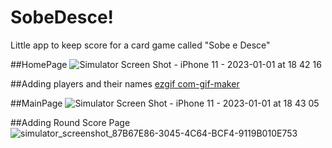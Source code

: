 # SobeDesce!
Little app to keep score for a card game called "Sobe e Desce"

##HomePage
![Simulator Screen Shot - iPhone 11 - 2023-01-01 at 18 42 16](https://user-images.githubusercontent.com/105066938/210181505-1247a0ea-08ea-46bf-b7d2-87bcae00e1a5.png)

##Adding players and their names 
[ezgif com-gif-maker](https://user-images.githubusercontent.com/105066938/210181434-4b2683e8-1640-4a0c-99ab-ee5a0f7eabab.gif)

##MainPage 
![Simulator Screen Shot - iPhone 11 - 2023-01-01 at 18 43 05](https://user-images.githubusercontent.com/105066938/210181518-d8e58310-6f2d-4a96-b800-778a81700ab4.png)

##Adding Round Score Page
![simulator_screenshot_87B67E86-3045-4C64-BCF4-9119B010E753](https://user-images.githubusercontent.com/105066938/210181522-dd534ee4-b388-44f5-81bc-d525c48c0cac.png)
